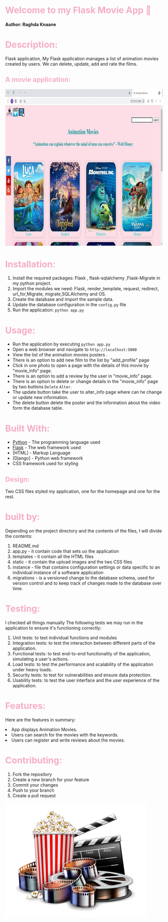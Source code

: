 <h1 style="color:#f6adc6;">  Welcome to my Flask Movie App 🎥 </h1>
<h4>Author: Raghda Knaane</h4>

<h1 style="color:#f6adc6;"> Description:</h1>
Flask application, My Flask application manages a list of animation movies created by users. We can delete, update,
add and rate the films.



<h2 style="color:#f6adc6;">A movie application:</h2>
<img src="home_page.JPG" width="1300" height="500">


<h1 style="color:#f6adc6;">Installation:</h1> 

1. Install the required packages: Flask , flask-sqlalchemy ,Flask-Migrate in my python project.
2. Import the modules we need: Flask, render_template, request, redirect, url_for,Migrate, migrate,SQLAlchemy and OS.
3. Create the database and import the sample data.
4. Update the database configuration in the `config.py` file
5. Run the application: `python app.py`



<h1 style="color:#f6adc6;"> Usage:</h1>

- Run the application by executing `python app.py`
- Open a web browser and navigate to `http://localhost:5000`
- View the list of the animation movies posters .
- There is an option to add new film to the list by "add_profile" page
- Click in one photo to open a page with the details of this movie by "movie_info" page.
- There is an option to add a review by the user in "movie_info" page.
- There is an option to delete or change details in the "movie_info" page by two buttons `Delete` `Alter`.
- The update button take the user to alter_info page where can he change or update new information.
- The delete button delete the poster and the information about the video form the database table.



<h1 style="color:#f6adc6;"> Built With:</h1>

- [Python](https://www.python.org/) - The programming language used
- [Flask](https://flask.palletsprojects.com/) - The web framework used
- [HTML] - Markup Language
- [Django] - Python web framework 
-  CSS framework used for styling



<h2 style="color:#f6adc6;">Design:</h2>
Two CSS files styled my application, one for the homepage and one for the rest.




<h1 style="color:#f6adc6;"> built by: </h1>


Depending on the  project directory and the contents of the files, I will divide the contents:
1. README.md 
2. app.py - it contain code that sets uo the application
3. templates - it contain all the HTML files 
4. static - it contain the upload images and the two CSS files
5. instance - file that contains configuration settings or data specific to an individual instance of a software application
6. migrations - is a versioned change to the database schema, used for version control and to keep track of changes made to the database over time.




<h1 style="color:#f6adc6;"> Testing: </h1>

I checked all things manually
The following tests we may run in the application to ensure it's functioning correctly:
1. Unit tests: to test individual functions and modules
2. Integration tests: to test the interaction between different parts of the application.
3. Functional tests: to test end-to-end functionality of the application, simulating a user's actions.
4. Load tests: to test the performance and scalability of the application under heavy loads.
5. Security tests: to test for vulnerabilities and ensure data protection.
6. Usability tests: to test the user interface and the user experience of the application.



<h1 style="color:#f6adc6;">Features: </h1>

<p>
Here are the features in summary:
<li>App displays Animation Movies.</li>
<li> Users can search for the movies with the keywords.</li>
<li> Users can register and write reviews about the movies.</li>
<p>


<h1 style="color:#f6adc6;"> Contributing:</h1>


1. Fork the repository
2. Create a new branch for your feature
3. Commit your changes
4. Push to your branch
5. Create a pull request




<img src="img_2.png" >
